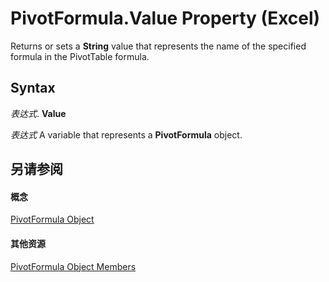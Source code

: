 
# PivotFormula.Value Property (Excel)

Returns or sets a  **String** value that represents the name of the specified formula in the PivotTable formula.


## Syntax

 _表达式_. **Value**

 _表达式_ A variable that represents a **PivotFormula** object.


## 另请参阅


#### 概念


[PivotFormula Object](2955dad6-d686-1a83-ab56-76a00272c7e2.md)
#### 其他资源


[PivotFormula Object Members](http://msdn.microsoft.com/library/8cd6a78c-0b06-353c-8a74-83996eed80b2%28Office.15%29.aspx)